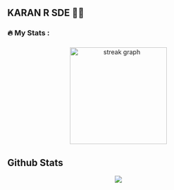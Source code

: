 ## KARAN R SDE 👨‍💻

<h3 align="left">🔥   My Stats :</h3>

###

<div align="center">
  <img src="https://streak-stats.demolab.com?user=Karan-tonysHive&locale=en&mode=daily&theme=dark&hide_border=false&border_radius=5&order=3" height="220" alt="streak graph"  />
</div>

###

## Github Stats  

<div align="center"><img src="https://github-readme-stats.vercel.app/api?username=Karan-tonysHive&show_icons=true&count_private=true&hide_border=true" align="center" /></div>  

###

